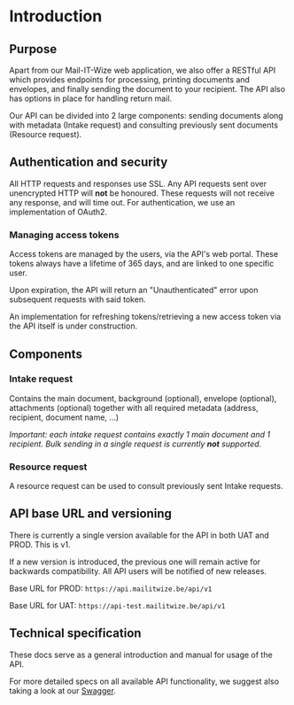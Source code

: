 # Introduction

## Purpose

Apart from our Mail-IT-Wize web application, we also offer a RESTful API which provides endpoints for processing, printing documents and envelopes, and finally sending the document to your recipient. The API also has options in place for handling return mail.

Our API can be divided into 2 large components: sending documents along with metadata (Intake request) and consulting previously sent documents (Resource request).

## Authentication and security

All HTTP requests and responses use SSL. Any API requests sent over unencrypted HTTP will **not** be honoured. These requests will not receive any response, and will time out.
For authentication, we use an implementation of OAuth2.

### Managing access tokens

Access tokens are managed by the users, via the API's web portal. These tokens always have a lifetime of 365 days, and are linked to one specific user.

Upon expiration, the API will return an "Unauthenticated" error upon subsequent requests with said token.

An implementation for refreshing tokens/retrieving a new access token via the API itself is under construction.

## Components

### Intake request
Contains the main document, background (optional), envelope (optional), attachments (optional) together with all required metadata (address, recipient, document name, ...)

*Important: each intake request contains exactly 1 main document and 1 recipient. Bulk sending in a single request is currently **not** supported.*

### Resource request
A resource request can be used to consult previously sent Intake requests.

## API base URL and versioning
There is currently a single version available for the API in both UAT and PROD. This is v1.

If a new version is introduced, the previous one will remain active for backwards compatibility. All API users will be notified of new releases.

Base URL for PROD: `https://api.mailitwize.be/api/v1`
 
Base URL for UAT: `https://api-test.mailitwize.be/api/v1`

## Technical specification

These docs serve as a general introduction and manual for usage of the API. 

For more detailed specs on all available API functionality, we suggest also taking a look at our [Swagger](https://symeta-hybrid.github.io/api-swagger/).
